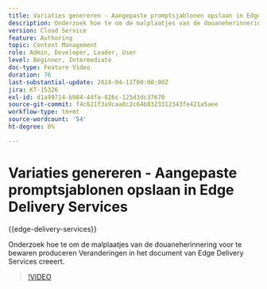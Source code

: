 ```yaml
---
title: Variaties genereren - Aangepaste promptsjablonen opslaan in Edge Delivery Services
description: Onderzoek hoe te om de malplaatjes van de douaneherinnering voor te bewaren produceren Veranderingen in het document van Edge Delivery Services creeert.
version: Cloud Service
feature: Authoring
topic: Content Management
role: Admin, Developer, Leader, User
level: Beginner, Intermediate
doc-type: Feature Video
duration: 76
last-substantial-update: 2024-04-11T00:00:00Z
jira: KT-15326
exl-id: d1a99714-b984-44fa-826c-125d3dc37670
source-git-commit: f4c621f3a9caa8c2c64b8323312343fe421a5aee
workflow-type: tm+mt
source-wordcount: '54'
ht-degree: 0%

---
```


# Variaties genereren - Aangepaste promptsjablonen opslaan in Edge Delivery Services

{{edge-delivery-services}}

Onderzoek hoe te om de malplaatjes van de douaneherinnering voor te bewaren produceren Veranderingen in het document van Edge Delivery Services creeert.

>[!VIDEO](https://video.tv.adobe.com/v/3428317/?learn=on)

